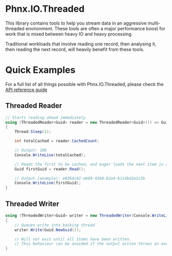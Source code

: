 # Phnx.IO.Threaded

This library contains tools to help you stream data in an aggressive multi-threaded environment. These tools are often a major performance boost for work that is mixed between heavy IO and heavy processing.

Traditional workloads that involve reading one record, then analysing it, then reading the next record, will heavily benefit from these tools.

# Quick Examples

For a full list of all things possible with Phnx.IO.Threaded, please check the [API reference guide](https://phoenix-apps.github.io/Phnx-Wiki/api/Phnx.IO.Threaded.html)

## Threaded Reader

```cs
// Starts reading ahead immediately
using (ThreadedReader<Guid> reader = new ThreadedReader<Guid>(() => Guid.NewGuid()))
{
    Thread.Sleep(1);

    int totalCached = reader.CachedCount;

    // Output: 100
    Console.WriteLine(totalCached);

    // Reads the first to be cached, and eager loads the next item in a backing thread
    Guid firstGuid = reader.Read();

    // Output (example): e0364c62-eb69-43b0-b2a4-b114bd2e2c5b
    Console.WriteLine(firstGuid);
}
```

## Threaded Writer

```cs
using (ThreadedWriter<Guid> writer = new ThreadedWriter(Console.WriteLine))
{
    // Queues write into backing thread
    writer.Write(Guid.NewGuid());

    // Will not exit until all items have been written.
    // This behaviour can be avoided if the output action throws an exception, or by calling writer.Dispose(false)
}
```